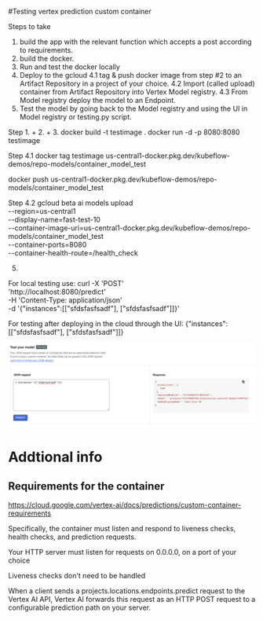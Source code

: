 #Testing vertex prediction custom container

Steps to take
1. build the app with the relevant function which accepts a post according to requirements.
2. build the docker.
3. Run and test the docker locally
4. Deploy to the gcloud
4.1 tag & push docker image from step #2 to an Artifact Repository in a project of your choice.
4.2 Import (called upload) container from Artifact Repository into Vertex Model registry.
4.3 From Model registry deploy the model to an Endpoint.
5. Test the model by going back to the Model registry and using the UI in Model registry or testing.py script.

Step 1. + 2. + 3.
docker build -t testimage .
docker run -d -p 8080:8080 testimage

Step 4.1
docker tag testimage us-central1-docker.pkg.dev/kubeflow-demos/repo-models/container_model_test

docker push us-central1-docker.pkg.dev/kubeflow-demos/repo-models/container_model_test

Step 4.2
gcloud beta ai models upload \
  --region=us-central1 \
  --display-name=fast-test-10 \
  --container-image-uri=us-central1-docker.pkg.dev/kubeflow-demos/repo-models/container_model_test \
  --container-ports=8080 \
  --container-health-route=/health_check

5.
For local testing use:
  curl -X 'POST' \
  'http://localhost:8080/predict' \
  -H 'Content-Type: application/json' \
  -d '{"instances":[["sfdsfasfsadf"], ["sfdsfasfsadf"]]}'

For testing after deploying in the cloud through the UI:
{"instances":[["sfdsfasfsadf"], ["sfdsfasfsadf"]]}

![Screenshot](test-ui.png)

# Addtional info
## Requirements for the container
https://cloud.google.com/vertex-ai/docs/predictions/custom-container-requirements

Specifically, the container must listen and respond to liveness checks,
health checks, and prediction requests.

Your HTTP server must listen for requests on 0.0.0.0, on a port of your choice

Liveness checks don't need to be handled

When a client sends a projects.locations.endpoints.predict request to the Vertex AI API,
Vertex AI forwards this request as an HTTP POST request to a configurable prediction path on your server.
